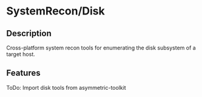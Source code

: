 SystemRecon/Disk
================

## Description
Cross-platform system recon tools for enumerating the disk
subsystem of a target host.

## Features

ToDo: Import disk tools from asymmetric-toolkit
